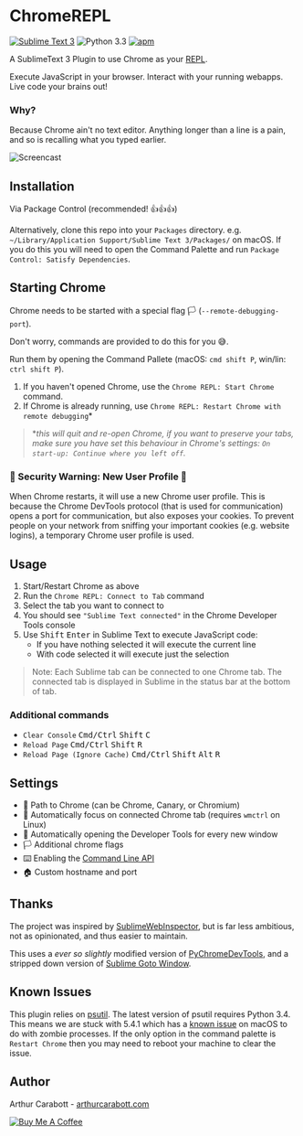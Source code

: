 # ChromeREPL


[![Sublime Text 3](https://img.shields.io/badge/Sublime%20Text-3-brightgreen.svg?style=for-the-badge)](https://www.sublimetext.com/) ![Python 3.3](https://img.shields.io/badge/Python-3.3-blue.svg?style=for-the-badge) [![apm](https://img.shields.io/apm/l/vim-mode.svg?style=for-the-badge)](https://opensource.org/licenses/MIT)


A SublimeText 3 Plugin to use Chrome as your [REPL](https://en.wikipedia.org/wiki/Read%E2%80%93eval%E2%80%93print_loop).

Execute JavaScript in your browser. Interact with your running webapps. Live code your brains out!

### Why?

Because Chrome ain't no text editor. Anything longer than a line is a pain, and so is recalling what you typed earlier.

![Screencast](img/screencast.gif)

## Installation

Via Package Control (recommended! 👍👍👍)

Alternatively, clone this repo into your  `Packages` directory. e.g. `~/Library/Application Support/Sublime Text 3/Packages/` on macOS. If you do this you will need to open the Command Palette and run `Package Control: Satisfy Dependencies`.

## Starting Chrome

Chrome needs to be started with a special flag 🏳️ (`--remote-debugging-port`).

Don't worry, commands are provided to do this for you 😅.

Run them by opening the Command Pallete (macOS: `cmd shift P`, win/lin: `ctrl shift P`).

1. If you haven't opened Chrome, use the `Chrome REPL: Start Chrome` command.
2. If Chrome is already running, use `Chrome REPL: Restart Chrome with remote debugging`*

>**this will quit and re-open Chrome, if you want to preserve your tabs, make sure you have set this behaviour in Chrome's settings: `On start-up: Continue where you left off`.*

### 🚨 Security Warning: New User Profile 🚨

When Chrome restarts, it will use a new Chrome user profile. This is because the Chrome DevTools protocol (that is used for communication) opens a port for communication, but also exposes your cookies. To prevent people on your network from sniffing your important cookies (e.g. website logins), a temporary Chrome user profile is used.

## Usage

1. Start/Restart Chrome as above
2. Run the `Chrome REPL: Connect to Tab` command
3. Select the tab you want to connect to
4. You should see `"Sublime Text connected"` in the Chrome Developer Tools console
5. Use <kbd>Shift</kbd> <kbd>Enter</kbd> in Sublime Text to execute JavaScript code:
    - If you have nothing selected it will execute the current line
    - With code selected it will execute just the selection

>Note: Each Sublime tab can be connected to one Chrome tab. The connected tab is displayed in Sublime in the status bar at the bottom of tab.

### Additional commands

- `Clear Console` <kbd>Cmd/Ctrl</kbd> <kbd>Shift</kbd> <kbd>C</kbd>
- `Reload Page` <kbd>Cmd/Ctrl</kbd> <kbd>Shift</kbd> <kbd>R</kbd>
- `Reload Page (Ignore Cache)` <kbd>Cmd/Ctrl</kbd> <kbd>Shift</kbd> <kbd>Alt</kbd> <kbd>R</kbd>

## Settings

- 📁 Path to Chrome (can be Chrome, Canary, or Chromium)
- 👀 Automatically focus on connected Chrome tab (requires `wmctrl` on Linux)
- 🔧 Automatically opening the Developer Tools for every new window
- 🏳️ Additional chrome flags
- ⌨️ Enabling the [Command Line API](https://developers.google.com/web/tools/chrome-devtools/console/command-line-reference)
- 🏠 Custom hostname and port

## Thanks

The project was inspired by [SublimeWebInspector](https://github.com/sokolovstas/SublimeWebInspector/tree/master), but is far less ambitious, not as opinionated, and thus easier to maintain.

This uses a *ever so slightly* modified version of [PyChromeDevTools](https://github.com/marty90/PyChromeDevTools), and a stripped down version of [Sublime Goto Window](https://github.com/ccampbell/sublime-goto-window).

## Known Issues

This plugin relies on [psutil](https://github.com/giampaolo/psutil). The latest version of psutil requires Python 3.4. This means we are stuck with 5.4.1 which has a [known issue](https://github.com/giampaolo/psutil/issues/1044) on macOS to do with zombie processes. If the only option in the command palette is `Restart Chrome` then you may need to reboot your machine to clear the issue.

## Author

Arthur Carabott - [arthurcarabott.com](https://arthurcarabott.com)

[![Buy Me A Coffee](https://www.buymeacoffee.com/assets/img/custom_images/white_img.png)](https://www.buymeacoffee.com/f1NHjKL6t)
